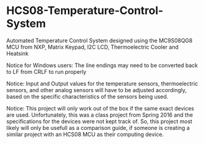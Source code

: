 # HCS08-Temperature-Control-System
Automated Temperature Control System designed using the MC9S08QG8 MCU from NXP, Matrix Keypad, I2C LCD, Thermoelectric Cooler and Heatsink

Notice for Windows users: The line endings may need to be converted back to LF from CRLF to run properly

Notice: Input and Output values for the temperature sensors, thermoelectric sensors, and other analog sensors will have to be adjusted accordingly, based on the specific characteristics of the sensors being used.

Notice: This project will only work out of the box if the same exact devices are used. Unfortunately, this was a class project from Spring 2016 and the specifications for the devices were not kept track of. So, this project most likely will only be usefull as a comparison guide, if someone is creating a similar project with an HCS08 MCU as their computing device.
